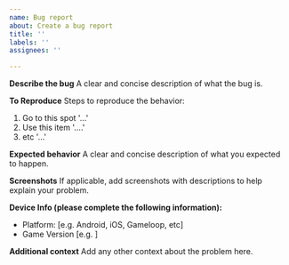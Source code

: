 ```yaml
---
name: Bug report
about: Create a bug report
title: ''
labels: ''
assignees: ''

---
```


**Describe the bug**
A clear and concise description of what the bug is.

**To Reproduce**
Steps to reproduce the behavior:
1. Go to this spot '...'
2. Use this item '....'
3. etc '...'

**Expected behavior**
A clear and concise description of what you expected to happen.

**Screenshots**
If applicable, add screenshots with descriptions to help explain your problem.

**Device Info (please complete the following information):**
 - Platform: [e.g. Android, iOS, Gameloop, etc]
 - Game Version [e.g. ]

**Additional context**
Add any other context about the problem here.
